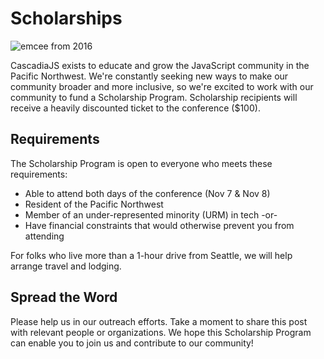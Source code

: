 # Scholarships

![emcee from 2016](https://cdn-images-1.medium.com/max/1600/1*aJrwpWdgyL6-nrSr-HOmXQ.jpeg)

CascadiaJS exists to educate and grow the JavaScript community in the Pacific Northwest. We're constantly seeking new ways to make our community broader and more inclusive, so we're excited to work with our community to fund a Scholarship Program. Scholarship recipients will receive a heavily discounted ticket to the conference (\$100).

## Requirements

The Scholarship Program is open to everyone who meets these requirements:

- Able to attend both days of the conference (Nov 7 &amp; Nov 8)
- Resident of the Pacific Northwest
- Member of an under-represented minority (URM) in tech -or-
- Have financial constraints that would otherwise prevent you from attending

For folks who live more than a 1-hour drive from Seattle, we will help arrange travel and lodging.

## Spread the Word

Please help us in our outreach efforts. Take a moment to share this post with relevant people or organizations. We hope this Scholarship Program can enable you to join us and contribute to our community!
